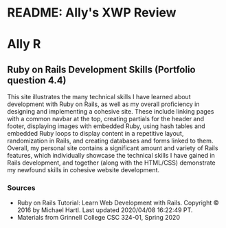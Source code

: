 # README: Ally's XWP Review
# Ally R

## Ruby on Rails Development Skills (Portfolio question 4.4)
This site illustrates the many technical skills I have learned about development with Ruby on Rails, as well as my overall proficiency in designing and implementing a cohesive site. These include linking pages with a common navbar at the top, creating partials for the header and footer, displaying images with embedded Ruby, using hash tables and embedded Ruby loops to display content in a repetitive layout, randomization in Rails, and creating databases and forms linked to them. Overall, my personal site contains a significant amount and variety of Rails features, which individually showcase the technical skills I have gained in Rails development, and together (along with the HTML/CSS) demonstrate my newfound skills in cohesive website development.


### Sources
* Ruby on Rails Tutorial: Learn Web Development with Rails. Copyright © 2016 by Michael Hartl. Last updated 2020/04/08 16:22:49 PT.
* Materials from Grinnell College CSC 324-01, Spring 2020
